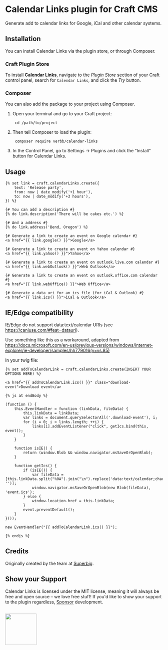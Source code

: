 # Calendar Links plugin for Craft CMS
Generate add to calendar links for Google, iCal and other calendar systems.

## Installation
You can install Calendar Links via the plugin store, or through Composer.

### Craft Plugin Store
To install **Calendar Links**, navigate to the _Plugin Store_ section of your Craft control panel, search for `Calendar Links`, and click the _Try_ button.

### Composer
You can also add the package to your project using Composer.

1. Open your terminal and go to your Craft project:

        cd /path/to/project

2. Then tell Composer to load the plugin:
    
        composer require verbb/calendar-links

3. In the Control Panel, go to Settings → Plugins and click the “Install” button for Calendar Links.

## Usage

```twig
{% set link = craft.calendarLinks.create({
    text: 'Release party',
    from: now | date_modify('+1 hour'),
    to: now | date_modify('+3 hours'),
}) %}

{# You can add a description #}
{% do link.description('There will be cakes etc.') %}

{# And a address #}
{% do link.address('Bend, Oregon') %}

{# Generate a link to create an event on Google calendar #}
<a href="{{ link.google() }}">Google</a>

{# Generate a link to create an event on Yahoo calendar #}
<a href="{{ link.yahoo() }}">Yahoo</a>

{# Generate a link to create an event on outlook.live.com calendar #}
<a href="{{ link.webOutlook() }}">Web Outlook</a>

{# Generate a link to create an event on outlook.office.com calendar #}
<a href="{{ link.webOffice() }}">Web Office</a>

{# Generate a data uri for an ics file (for iCal & Outlook) #}
<a href="{{ link.ics() }}">iCal & Outlook</a>
```

## IE/Edge compatibility
IE/Edge do not support data:text/calendar URIs (see https://caniuse.com/#feat=datauri).

Use something like this as a workaround, adapted from https://docs.microsoft.com/en-us/previous-versions/windows/internet-explorer/ie-developer/samples/hh779016(v=vs.85)

In your twig file:

```twig
{% set addToCalendarLink = craft.calendarLinks.create(INSERT YOUR OPTIONS HERE) %} 

<a href="{{ addToCalendarLink.ics() }}" class="download-event">Download event</a>

{% js at endBody %}

(function () {
    this.EventHandler = function (linkData, fileData) {
        this.linkData = linkData;
        var links = document.querySelectorAll('.download-event'), i;
        for (i = 0; i < links.length; ++i) {
            links[i].addEventListener("click", getIcs.bind(this, event));
        }
    }

    function isIE() {
        return (window.Blob && window.navigator.msSaveOrOpenBlob);
    }

    function getIcs() {
        if (isIE()) {
            var fileData = [this.linkData.split("%0A").join("\n").replace('data:text/calendar;charset=utf8,\n', '')];
            window.navigator.msSaveOrOpenBlob(new Blob(fileData), 'event.ics');
        } else {
            window.location.href = this.linkData;
        }
        event.preventDefault();
    }
}());

new EventHandler("{{ addToCalendarLink.ics() }}");

{% endjs %}
```

## Credits
Originally created by the team at [Superbig](https://superbig.co/).

## Show your Support
Calendar Links is licensed under the MIT license, meaning it will always be free and open source – we love free stuff! If you'd like to show your support to the plugin regardless, [Sponsor](https://github.com/sponsors/verbb) development.

<h2></h2>

<a href="https://verbb.io" target="_blank">
    <img width="100" src="https://verbb.io/assets/img/verbb-pill.svg">
</a>

